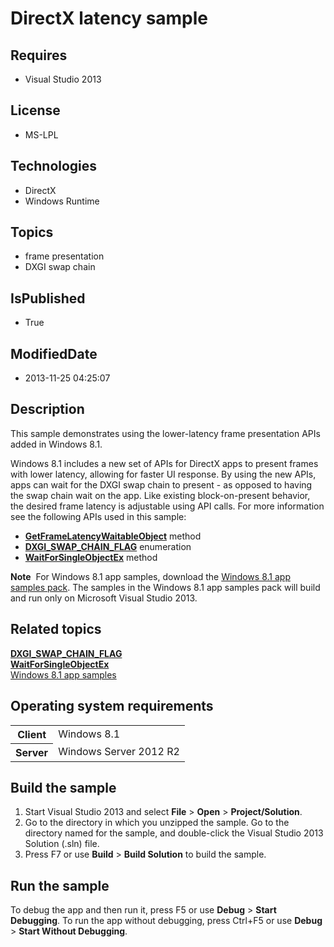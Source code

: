 # DirectX latency sample
## Requires
* Visual Studio 2013
## License
* MS-LPL
## Technologies
* DirectX
* Windows Runtime
## Topics
* frame presentation
* DXGI swap chain
## IsPublished
* True
## ModifiedDate
* 2013-11-25 04:25:07
## Description

<div id="mainSection">
<p>This sample demonstrates using the lower-latency frame presentation APIs added in Windows&nbsp;8.1.
</p>
<p>Windows&nbsp;8.1 includes a new set of APIs for DirectX apps to present frames with lower latency, allowing for faster UI response. By using the new APIs, apps can wait for the DXGI swap chain to present - as opposed to having the swap chain wait on the app.
 Like existing block-on-present behavior, the desired frame latency is adjustable using API calls. For more information see the following APIs used in this sample:</p>
<ul>
<li><a href="http://msdn.microsoft.com/library/windows/apps/dn268309"><b>GetFrameLatencyWaitableObject</b></a> method
</li><li><a href="http://msdn.microsoft.com/library/windows/apps/bb173076"><b>DXGI_SWAP_CHAIN_FLAG</b></a> enumeration
</li><li><a href="http://msdn.microsoft.com/library/windows/apps/ms687036"><b>WaitForSingleObjectEx</b></a> method
</li></ul>
<p></p>
<p class="note"><b>Note</b>&nbsp;&nbsp;For Windows&nbsp;8.1 app samples, download the <a href="http://go.microsoft.com/fwlink/p/?LinkId=243667">
Windows&nbsp;8.1 app samples pack</a>. The samples in the Windows&nbsp;8.1 app samples pack will build and run only on Microsoft Visual Studio&nbsp;2013.</p>
<p></p>
<h2><a id="related_topics"></a>Related topics</h2>
<dl><dt><a href="http://msdn.microsoft.com/library/windows/apps/bb173076"><b>DXGI_SWAP_CHAIN_FLAG</b></a>
</dt><dt><a href="http://msdn.microsoft.com/library/windows/apps/ms687036"><b>WaitForSingleObjectEx</b></a>
</dt><dt><a href="http://go.microsoft.com/fwlink/p/?LinkId=243667">Windows 8.1 app samples</a>
</dt></dl>
<h2>Operating system requirements</h2>
<table>
<tbody>
<tr>
<th>Client</th>
<td><dt>Windows&nbsp;8.1 </dt></td>
</tr>
<tr>
<th>Server</th>
<td><dt>Windows Server&nbsp;2012&nbsp;R2 </dt></td>
</tr>
</tbody>
</table>
<h2>Build the sample</h2>
<p></p>
<ol>
<li>Start Visual Studio&nbsp;2013 and select <b>File</b> &gt; <b>Open</b> &gt; <b>Project/Solution</b>.
</li><li>Go to the directory in which you unzipped the sample. Go to the directory named for the sample, and double-click the Visual Studio&nbsp;2013 Solution (.sln) file.
</li><li>Press F7 or use <b>Build</b> &gt; <b>Build Solution</b> to build the sample. </li></ol>
<p></p>
<h2>Run the sample</h2>
<p>To debug the app and then run it, press F5 or use <b>Debug</b> &gt; <b>Start Debugging</b>. To run the app without debugging, press Ctrl&#43;F5 or use
<b>Debug</b> &gt; <b>Start Without Debugging</b>. </p>
</div>
